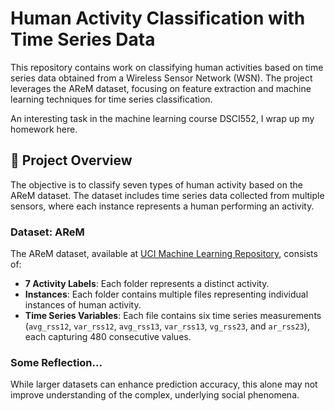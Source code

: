 # Human Activity Classification with Time Series Data

This repository contains work on classifying human activities based on time series data obtained from a Wireless Sensor Network (WSN). The project leverages the AReM dataset, focusing on feature extraction and machine learning techniques for time series classification. 

An interesting task in the machine learning course DSCI552, I wrap up my homework here. 

## 📘 Project Overview

The objective is to classify seven types of human activity based on the AReM dataset. The dataset includes time series data collected from multiple sensors, where each instance represents a human performing an activity.

### Dataset: AReM
The AReM dataset, available at [UCI Machine Learning Repository](https://archive.ics.uci.edu/ml/datasets/label+Recognition+system+based+on+Multisensor+data+fusion+\%28AReM\%29), consists of:
- **7 Activity Labels**: Each folder represents a distinct activity.
- **Instances**: Each folder contains multiple files representing individual instances of human activity.
- **Time Series Variables**: Each file contains six time series measurements (`avg_rss12`, `var_rss12`, `avg_rss13`, `var_rss13`, `vg_rss23`, and `ar_rss23`), each capturing 480 consecutive values.

### Some Reflection...
While larger datasets can enhance prediction accuracy, this alone may not improve understanding of the complex, underlying social phenomena.
